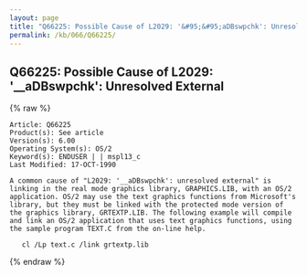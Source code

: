 ```yaml
---
layout: page
title: "Q66225: Possible Cause of L2029: '&#95;&#95;aDBswpchk': Unresolved External"
permalink: /kb/066/Q66225/
---
```


## Q66225: Possible Cause of L2029: '&#95;&#95;aDBswpchk': Unresolved External

{% raw %}

	Article: Q66225
	Product(s): See article
	Version(s): 6.00
	Operating System(s): OS/2
	Keyword(s): ENDUSER | | mspl13_c
	Last Modified: 17-OCT-1990
	
	A common cause of "L2029: '__aDBswpchk': unresolved external" is
	linking in the real mode graphics library, GRAPHICS.LIB, with an OS/2
	application. OS/2 may use the text graphics functions from Microsoft's
	library, but they must be linked with the protected mode version of
	the graphics library, GRTEXTP.LIB. The following example will compile
	and link an OS/2 application that uses text graphics functions, using
	the sample program TEXT.C from the on-line help.
	
	   cl /Lp text.c /link grtextp.lib

{% endraw %}
